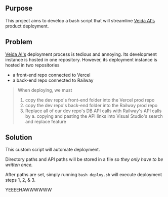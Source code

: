 Purpose
-------
This project aims to develop a bash script that will streamline [Veida AI's](https://veidaai.com/) product deployment.

Problem
-------
[Veida AI's](https://veidaai.com/) deployment process is tedious and annoying. 
Its development instance is hosted in one repository. However, its deployment instance is hosted in two repositories
- a front-end repo connected to Vercel
- a back-end repo connected to Railway

> When deploying, we must 
> 1. copy the dev repo's front-end folder into the Vercel prod repo
> 2. copy the dev repo's back-end folder into the Railway prod repo
> 3. Replace all of our dev repo's DB API calls with Railway's API calls by 
>     a. copying and pasting the API links into Visual Studio's search and replace feature

Solution
--------
This custom script will automate deployment.

Directory paths and API paths will be stored in a file so *they only have to be written once.*

After paths are set, simply running `bash deploy.sh` will execute deployment steps 1, 2, & 3.

YEEEEHAWWWWWW